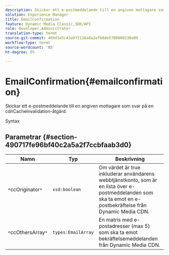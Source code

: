 ```yaml
---
description: Skickar ett e-postmeddelande till en angiven mottagare som svar på en cdnCacheInvalidation-åtgärd.
solution: Experience Manager
title: EmailConfirmation
feature: Dynamic Media Classic,SDK/API
role: Developer,Administrator
translation-type: tm+mt
source-git-commit: 469d1a5c43a972116a8a2efb0de5708800130a99
workflow-type: tm+mt
source-wordcount: '85'
ht-degree: 0%

---
```



# EmailConfirmation{#emailconfirmation}

Skickar ett e-postmeddelande till en angiven mottagare som svar på en cdnCacheInvalidation-åtgärd.

Syntax

## Parametrar {#section-490717fe96bf40c2a5a2f7ccbfaab3d0}

| Namn | Typ | Beskrivning |
|---|---|---|
| `*`ccOriginator`*` | `xsd:boolean` | Om värdet är true inkluderar användarens webbtjänstkonto, som är en lista över e-postmeddelanden som ska ta emot en e-postbekräftelse från Dynamic Media CDN. |
| `*`ccOthersArray`*` | `types:EmailArray` | En matris med e-postadresser (max 5) som ska ta emot bekräftelsemeddelanden från Dynamic Media CDN. |

